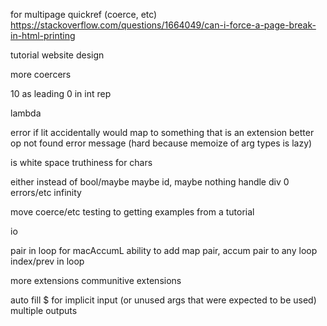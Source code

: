 for multipage quickref (coerce, etc)
https://stackoverflow.com/questions/1664049/can-i-force-a-page-break-in-html-printing

tutorial
website design

more coercers

10 as leading 0 in int rep

lambda

error if lit accidentally would map to something that is an extension
better op not found error message (hard because memoize of arg types is lazy)

is white space truthiness for chars

either instead of bool/maybe
maybe id, maybe nothing
handle div 0 errors/etc
infinity

move coerce/etc testing to getting examples from a tutorial

io

pair in loop for macAccumL
	ability to add map pair, accum pair to any loop
index/prev in loop

more extensions
	communitive extensions

auto fill $ for implicit input (or unused args that were expected to be used)
multiple outputs